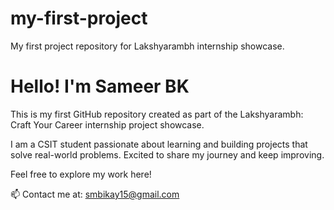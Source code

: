 # my-first-project
My first project repository for Lakshyarambh internship showcase.
# Hello! I'm Sameer BK

This is my first GitHub repository created as part of the Lakshyarambh: Craft Your Career internship project showcase.

I am a CSIT student passionate about learning and building projects that solve real-world problems. Excited to share my journey and keep improving.

Feel free to explore my work here!

📫 Contact me at: smbikay15@gmail.com

